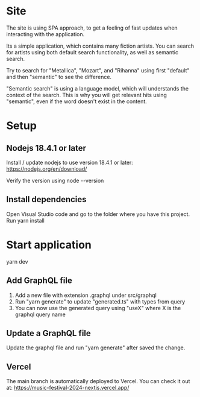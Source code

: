 # Site
The site is using SPA approach, to get a feeling of fast updates when interacting with the application.

Its a simple application, which contains many fiction artists. You can search for artists using both default search functionality, as well as semantic search.

Try to search for "Metallica", "Mozart", and "Rihanna" using first "default" and then "semantic" to see the difference.

"Semantic search" is using a language model, which will understands the context of the search. This is why you will get relevant hits using "semantic", even if the word doesn't exist in the content.

# Setup

## Nodejs 18.4.1 or later
Install / update nodejs to use version 18.4.1 or later: https://nodejs.org/en/download/

Verify the version using node --version

## Install dependencies
Open Visual Studio code and go to the folder where you have this project. Run
yarn install

# Start application
yarn dev

## Add GraphQL file
1. Add a new file with extension .graphql under src/graphql
2. Run "yarn generate" to update "generated.ts" with types from query
3. You can now use the generated query using "useX" where X is the graphql query name

## Update a GraphQL file
Update the graphql file and run "yarn generate" after saved the change.

## Vercel
The main branch is automatically deployed to Vercel. You can check it out at: https://music-festival-2024-nextjs.vercel.app/